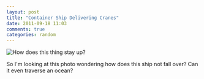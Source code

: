```yaml
---
layout: post
title: "Container Ship Delivering Cranes"
date: 2011-09-18 11:03
comments: true
categories: random
---
```

![How does this thing stay up?](http://i.imgur.com/dKOBh.jpg)

So I'm looking at this photo wondering how does this ship not fall over?  Can it even traverse an ocean?